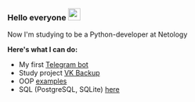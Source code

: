 ### Hello everyone <img src="https://github.com/maryzaria/some-information/blob/main/photo/Hi.gif" width="25px"> ![]()

Now I'm studying to be a Python-developer at Netology

**Here's what I can do:**
- My first [Telegram bot](https://github.com/maryzaria/My-First-Telegram-Bot)
- Study project [VK Backup](https://github.com/maryzaria/VK_Backup)
- OOP [examples](https://github.com/maryzaria/courses/tree/main/OOP)
- SQL (PostgreSQL, SQLite) [here](https://github.com/maryzaria/Netology/tree/main/SQL)
<!--
**maryzaria/maryzaria** is a ✨ _special_ ✨ repository because its `README.md` (this file) appears on your GitHub profile.

Here are some ideas to get you started:

- 🔭 I’m currently working on ...
- 🌱 I’m currently learning ...
- 👯 I’m looking to collaborate on ...
- 🤔 I’m looking for help with ...
- 💬 Ask me about ...
- 📫 How to reach me: ...
- 😄 Pronouns: ...
- ⚡ Fun fact: ...
-->
